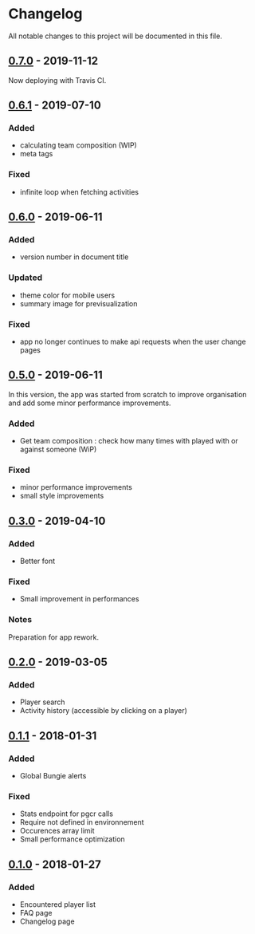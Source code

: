 # Changelog
All notable changes to this project will be documented in this file.

## [0.7.0] - 2019-11-12
Now deploying with Travis CI.

## [0.6.1] - 2019-07-10
### Added
- calculating team composition (WIP)
- meta tags

### Fixed
- infinite loop when fetching activities

## [0.6.0] - 2019-06-11
### Added
- version number in document title

### Updated
- theme color for mobile users
- summary image for previsualization

### Fixed
- app no longer continues to make api requests when the user change pages

## [0.5.0] - 2019-06-11
In this version, the app was started from scratch to improve organisation and add some minor performance improvements.
### Added
- Get team composition : check how many times with played with or against someone (WiP)

### Fixed
- minor performance improvements
- small style improvements

## [0.3.0] - 2019-04-10
### Added
- Better font

### Fixed
- Small improvement in performances

### Notes
Preparation for app rework.

## [0.2.0] - 2019-03-05
### Added
- Player search
- Activity history (accessible by clicking on a player)

## [0.1.1] - 2018-01-31
### Added
- Global Bungie alerts

### Fixed
- Stats endpoint for pgcr calls
- Require not defined in environnement
- Occurences array limit
- Small performance optimization

## [0.1.0] - 2018-01-27
### Added
- Encountered player list
- FAQ page
- Changelog page

[0.7.0]: https://github.com/julesrx/gloryreport/releases/tag/0.7.0
[0.6.1]: https://github.com/julesrx/gloryreport/releases/tag/0.6.1
[0.6.0]: https://github.com/julesrx/gloryreport/releases/tag/0.6.0
[0.5.0]: https://github.com/julesrx/gloryreport/releases/tag/0.5.0
[0.3.0]: https://github.com/julesrx/gloryreport/releases/tag/0.3.0
[0.2.0]: https://github.com/julesrx/gloryreport/releases/tag/0.2.0
[0.1.1]: https://github.com/julesrx/gloryreport/releases/tag/0.1.1
[0.1.0]: https://github.com/julesrx/gloryreport/releases/tag/0.1.0
